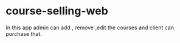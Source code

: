 # course-selling-web
In this app admin can add , remove ,edit the courses and client can purchase that.
